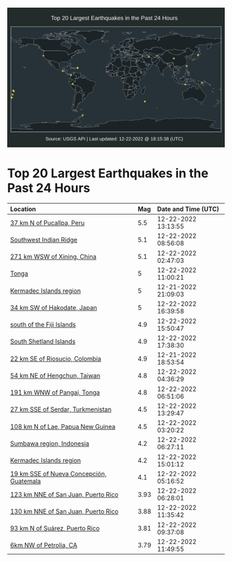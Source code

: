 ![Map](./map.png)

# Top 20 Largest Earthquakes in the Past 24 Hours

| Location | Mag | Date and Time (UTC) |
|:---|:---|:---|
| [37 km N of Pucallpa, Peru](https://earthquake.usgs.gov/earthquakes/eventpage/us6000jb2a) | 5.5 | 12-22-2022 13:13:55 |
| [Southwest Indian Ridge](https://earthquake.usgs.gov/earthquakes/eventpage/us6000jb1b) | 5.1 | 12-22-2022 08:56:08 |
| [271 km WSW of Xining, China](https://earthquake.usgs.gov/earthquakes/eventpage/us6000jazu) | 5.1 | 12-22-2022 02:47:03 |
| [Tonga](https://earthquake.usgs.gov/earthquakes/eventpage/us6000jb1r) | 5 | 12-22-2022 11:00:21 |
| [Kermadec Islands region](https://earthquake.usgs.gov/earthquakes/eventpage/us6000jaxi) | 5 | 12-21-2022 21:09:03 |
| [34 km SW of Hakodate, Japan](https://earthquake.usgs.gov/earthquakes/eventpage/us6000jb3w) | 5 | 12-22-2022 16:39:58 |
| [south of the Fiji Islands](https://earthquake.usgs.gov/earthquakes/eventpage/us6000jb3k) | 4.9 | 12-22-2022 15:50:47 |
| [South Shetland Islands](https://earthquake.usgs.gov/earthquakes/eventpage/us6000jb4a) | 4.9 | 12-22-2022 17:38:30 |
| [22 km SE of Riosucio, Colombia](https://earthquake.usgs.gov/earthquakes/eventpage/us6000jawa) | 4.9 | 12-21-2022 18:53:54 |
| [54 km NE of Hengchun, Taiwan](https://earthquake.usgs.gov/earthquakes/eventpage/us6000jb0d) | 4.8 | 12-22-2022 04:36:29 |
| [191 km WNW of Pangai, Tonga](https://earthquake.usgs.gov/earthquakes/eventpage/us6000jb0w) | 4.8 | 12-22-2022 06:51:06 |
| [27 km SSE of Serdar, Turkmenistan](https://earthquake.usgs.gov/earthquakes/eventpage/us6000jb2g) | 4.5 | 12-22-2022 13:29:47 |
| [108 km N of Lae, Papua New Guinea](https://earthquake.usgs.gov/earthquakes/eventpage/us6000jb08) | 4.5 | 12-22-2022 03:20:22 |
| [Sumbawa region, Indonesia](https://earthquake.usgs.gov/earthquakes/eventpage/us6000jb0s) | 4.2 | 12-22-2022 06:27:11 |
| [Kermadec Islands region](https://earthquake.usgs.gov/earthquakes/eventpage/us6000jb3d) | 4.2 | 12-22-2022 15:01:12 |
| [19 km SSE of Nueva Concepción, Guatemala](https://earthquake.usgs.gov/earthquakes/eventpage/us6000jb0h) | 4.1 | 12-22-2022 05:16:52 |
| [123 km NNE of San Juan, Puerto Rico](https://earthquake.usgs.gov/earthquakes/eventpage/pr2022356002) | 3.93 | 12-22-2022 06:28:01 |
| [130 km NNE of San Juan, Puerto Rico](https://earthquake.usgs.gov/earthquakes/eventpage/pr2022356004) | 3.88 | 12-22-2022 11:35:42 |
| [93 km N of Suárez, Puerto Rico](https://earthquake.usgs.gov/earthquakes/eventpage/pr2022356003) | 3.81 | 12-22-2022 09:37:08 |
| [6km NW of Petrolia, CA](https://earthquake.usgs.gov/earthquakes/eventpage/nc73823036) | 3.79 | 12-22-2022 11:49:55 |
